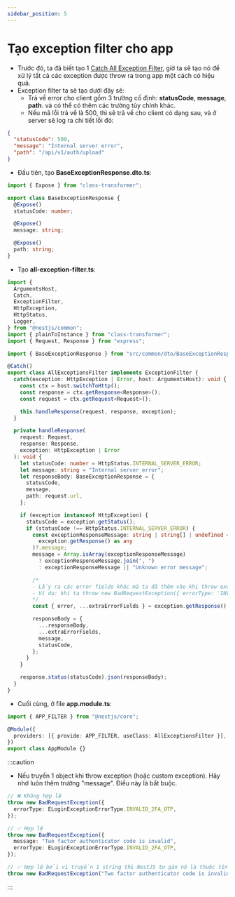 ```yaml
---
sidebar_position: 5
---
```


# Tạo exception filter cho app

- Trước đó, ta đã biết tạo 1 [Catch All Exception Filter](./nestjs-fundamentals/exception-filters#catch-all-exception), giờ ta sẽ tạo nó để xử lý tất cả các exception được throw ra trong app một cách có hiệu quả.
- Exception filter ta sẽ tạo dưới đây sẽ:
  - Trả về error cho client gồm 3 trường cố định: **statusCode**, **message**, **path**. và có thể có thêm các trường tùy chỉnh khác.
  - Nếu mã lỗi trả về là 500, thì sẽ trả về cho client có dạng sau, và ở server sẽ log ra chi tiết lỗi đó:

```json
{
  "statusCode": 500,
  "message": "Internal server error",
  "path": "/api/v1/auth/upload"
}
```

- Đầu tiên, tạo **BaseExceptionResponse.dto.ts**:

```ts title="BaseExceptionResponse.dto.ts"
import { Expose } from "class-transformer";

export class BaseExceptionResponse {
  @Expose()
  statusCode: number;

  @Expose()
  message: string;

  @Expose()
  path: string;
}
```

- Tạo **all-exception-filter.ts**:

```ts title="all-exception-filter.ts"
import {
  ArgumentsHost,
  Catch,
  ExceptionFilter,
  HttpException,
  HttpStatus,
  Logger,
} from "@nestjs/common";
import { plainToInstance } from "class-transformer";
import { Request, Response } from "express";

import { BaseExceptionResponse } from "src/common/dto/BaseExceptionResponse.dto";

@Catch()
export class AllExceptionsFilter implements ExceptionFilter {
  catch(exception: HttpException | Error, host: ArgumentsHost): void {
    const ctx = host.switchToHttp();
    const response = ctx.getResponse<Response>();
    const request = ctx.getRequest<Request>();

    this.handleResponse(request, response, exception);
  }

  private handleResponse(
    request: Request,
    response: Response,
    exception: HttpException | Error
  ): void {
    let statusCode: number = HttpStatus.INTERNAL_SERVER_ERROR;
    let message: string = "Internal server error";
    let responseBody: BaseExceptionResponse = {
      statusCode,
      message,
      path: request.url,
    };

    if (exception instanceof HttpException) {
      statusCode = exception.getStatus();
      if (statusCode !== HttpStatus.INTERNAL_SERVER_ERROR) {
        const exceptionResponseMessage: string | string[] | undefined = (
          exception.getResponse() as any
        )?.message;
        message = Array.isArray(exceptionResponseMessage)
          ? exceptionResponseMessage.join(", ")
          : exceptionResponseMessage || "Unknown error message";

        /* 
        - Lấy ra các error fields khác mà ta đã thêm vào khi throw exception
        - Ví dụ: khi ta throw new BadRequestException({ errorType: 'INVALID_CREDENTIALS', message: 'Invalid email' }) thì extraErrorFields = { errorType: 'INVALID_CREDENTIALS', message: 'Invalid email' }
        */
        const { error, ...extraErrorFields } = exception.getResponse() as any;

        responseBody = {
          ...responseBody,
          ...extraErrorFields,
          message,
          statusCode,
        };
      }
    }

    response.status(statusCode).json(responseBody);
  }
}
```

- Cuối cùng, ở file **app.module.ts**:

```ts title="app.module.ts"
import { APP_FILTER } from "@nestjs/core";

@Module({
  providers: [{ provide: APP_FILTER, useClass: AllExceptionsFilter }],
})
export class AppModule {}
```

:::caution

- Nếu truyền 1 object khi throw exception (hoặc custom exception). Hãy nhớ luôn thêm trường "message". Điều này là bắt buộc.

```ts
// ❌ Không hợp lệ
throw new BadRequestException({
  errorType: ELoginExceptionErrorType.INVALID_2FA_OTP,
});

// ✅ Hợp lệ
throw new BadRequestException({
  message: "Two factor authenticator code is invalid",
  errorType: ELoginExceptionErrorType.INVALID_2FA_OTP,
});

// ✅ Hợp lệ bởi vì truyền 1 string thì NestJS tự gán nó là thuộc tính "message"
throw new BadRequestException("Two factor authenticator code is invalid");
```

:::
